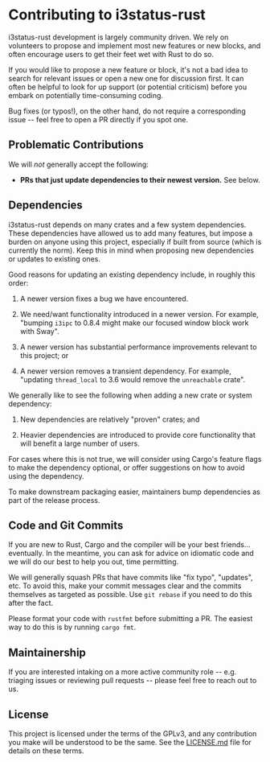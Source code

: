 # Contributing to i3status-rust

i3status-rust development is largely community driven. We rely on volunteers to
propose and implement most new features or new blocks, and often encourage users
to get their feet wet with Rust to do so.

If you would like to propose a new feature or block, it's not a bad idea to
search for relevant issues or open a new one for discussion first. It can often
be helpful to look for up support (or potential criticism) before you embark on
potentially time-consuming coding.

Bug fixes (or typos!), on the other hand, do not require a corresponding issue
-- feel free to open a PR directly if you spot one.

## Problematic Contributions

We will *not* generally accept the following:

- **PRs that just update dependencies to their newest version.** See below.

## Dependencies

i3status-rust depends on many crates and a few system dependencies. These
dependencies have allowed us to add many features, but impose a burden on anyone
using this project, especially if built from source (which is currently the
norm). Keep this in mind when proposing new dependencies or updates to existing
ones.

Good reasons for updating an existing dependency include, in roughly this order:

1. A newer version fixes a bug we have encountered.

2. We need/want functionality introduced in a newer version. For example,
   "bumping `i3ipc` to 0.8.4 might make our focused window block work with
   Sway".

3. A newer version has substantial performance improvements relevant to this
   project; or

4. A newer version removes a transient dependency. For example, "updating
   `thread_local` to 3.6 would remove the `unreachable` crate".

We generally like to see the following when adding a new crate or system
dependency:

1. New dependencies are relatively "proven" crates; and

2. Heavier dependencies are introduced to provide core functionality that will
   benefit a large number of users.

For cases where this is not true, we will consider using Cargo's feature flags
to make the dependency optional, or offer suggestions on how to avoid using the
dependency.

To make downstream packaging easier, maintainers bump dependencies as part of
the release process.

## Code and Git Commits

If you are new to Rust, Cargo and the compiler will be your best friends...
eventually. In the meantime, you can ask for advice on idiomatic code and we
will do our best to help you out, time permitting.

We will generally squash PRs that have commits like "fix typo", "updates", etc.
To avoid this, make your commit messages clear and the commits themselves as
targeted as possible. Use `git rebase` if you need to do this after the fact.

Please format your code with `rustfmt` before submitting a PR.  The easiest way
to do this is by running `cargo fmt`.

## Maintainership

If you are interested intaking on a more active community role -- e.g. triaging 
issues or reviewing pull requests -- please feel free to reach out to us.

## License

This project is licensed under the terms of the GPLv3, and any contribution you
make will be understood to be the same. See the [LICENSE.md](LICENSE.md) file
for details on these terms.
